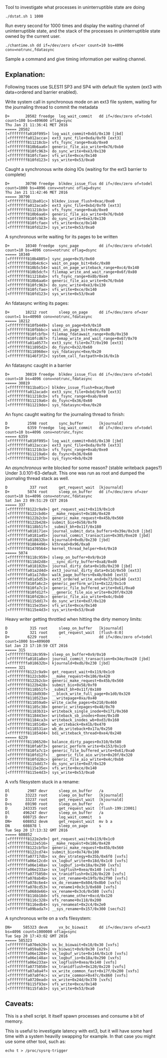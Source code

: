 Tool to investigate what processes in uninterruptible state are doing

    ./dstat.sh 1 1000

Run every second for 1000 times and display the waiting channel of uninterruptible state, and the stack
of the processes in uninterruptible state owned by the current user.


	./chantime.sh dd if=/dev/zero of=zer count=10 bs=4096 conv=notrunc,fdatasync

Sample a command and give timing information per waiting channel.

Explanation:
------------

Following traces use SLES11 SP3 and SP4 with default file system (ext3 with data=ordered and barrier enabled).

Write system call in synchronous mode on an ext3 file system, waiting for the journaling thread to commit the metadata

    D+       20502 freedge  log_wait_commit   dd if=/dev/zero of=todel count=100 bs=409600 oflag=sync
    Thu Jan 21 11:36:41 MET 2016
    ===== 20502
    [<ffffffffa010f095>] log_wait_commit+0xb5/0x130 [jbd]
    [<ffffffffa012acca>] ext3_sync_file+0xda/0xf0 [ext3]
    [<ffffffff811218cb>] vfs_fsync_range+0xab/0xe0
    [<ffffffff810b6aa6>] generic_file_aio_write+0x76/0xb0
    [<ffffffff810fc963>] do_sync_write+0xe3/0x130
    [<ffffffff810fcfae>] vfs_write+0xce/0x140
    [<ffffffff810fd123>] sys_write+0x53/0xa0

Caught a synchronous write doing IOs (waiting for the ext3 barrier to complete)

    D+       30790 freedge  blkdev_issue_flus dd if=/dev/zero of=todel count=1000 bs=4096 conv=notrunc oflag=dsync
    Thu Jan 21 11:42:46 MET 2016
    ===== 30790
    [<ffffffff811ba01c>] blkdev_issue_flush+0xac/0xe0
    [<ffffffffa012acad>] ext3_sync_file+0xbd/0xf0 [ext3]
    [<ffffffff811218cb>] vfs_fsync_range+0xab/0xe0
    [<ffffffff810b6aa6>] generic_file_aio_write+0x76/0xb0
    [<ffffffff810fc963>] do_sync_write+0xe3/0x130
    [<ffffffff810fcfae>] vfs_write+0xce/0x140
    [<ffffffff810fd123>] sys_write+0x53/0xa0

A synchronous write waiting for its pages to be written

    D+       10340 freedge  sync_page         dd if=/dev/zero of=todel count=10 bs=4096 conv=notrunc oflag=dsync
    ===== 10340
    [<ffffffff810b4805>] sync_page+0x35/0x60
    [<ffffffff810b4c6c>] wait_on_page_bit+0x6c/0x80
    [<ffffffff810b5c54>] wait_on_page_writeback_range+0xc4/0x140
    [<ffffffff810b5dcf>] filemap_write_and_wait_range+0x6f/0x80
    [<ffffffff811218ab>] vfs_fsync_range+0x8b/0xe0
    [<ffffffff810b6aa6>] generic_file_aio_write+0x76/0xb0
    [<ffffffff810fc963>] do_sync_write+0xe3/0x130
    [<ffffffff810fcfae>] vfs_write+0xce/0x140
    [<ffffffff810fd123>] sys_write+0x53/0xa0

An fdatasync writing its pages:

    D+       18212 root     sleep_on_page     dd if=/dev/zero of=zer count=1 bs=40960 conv=notrunc,fdatasync
    ===== 18212
    [<ffffffff810fb449>] sleep_on_page+0x9/0x10
    [<ffffffff810fbbbc>] wait_on_page_bit+0x6c/0x80
    [<ffffffff810fcbfb>] filemap_fdatawait_range+0xdb/0x150
    [<ffffffff810fcd67>] filemap_write_and_wait_range+0x67/0x70
    [<ffffffffa01a0577>] ext3_sync_file+0x77/0x190 [ext3]
    [<ffffffff811895d2>] do_fsync+0x32/0x60
    [<ffffffff8118960e>] sys_fdatasync+0xe/0x20
    [<ffffffff8146f3f2>] system_call_fastpath+0x16/0x1b


An fdatasync caught in a barrier

    D+       30819 freedge  blkdev_issue_flus dd if=/dev/zero of=todel count=10 bs=4096 conv=notrunc,fdatasync
    ===== 30819
    [<ffffffff811ba01c>] blkdev_issue_flush+0xac/0xe0
    [<ffffffffa012acad>] ext3_sync_file+0xbd/0xf0 [ext3]
    [<ffffffff811218cb>] vfs_fsync_range+0xab/0xe0
    [<ffffffff811219a6>] do_fsync+0x36/0x60
    [<ffffffff811219de>] sys_fdatasync+0xe/0x20

An fsync caught waiting for the journaling thread to finish:

    D         2598 root     sync_buffer       [kjournald]
    D+        6359 freedge  log_wait_commit   dd if=/dev/zero of=todel count=10 bs=4096 conv=notrunc,fsync
    ===== 6359
    [<ffffffffa010f095>] log_wait_commit+0xb5/0x130 [jbd]
    [<ffffffffa012acca>] ext3_sync_file+0xda/0xf0 [ext3]
    [<ffffffff811218cb>] vfs_fsync_range+0xab/0xe0
    [<ffffffff811219a6>] do_fsync+0x36/0x60
    [<ffffffff811219fb>] sys_fsync+0xb/0x20


An *asynchronous* write blocked for some reason? (stable writeback pages?) Under 3.0.101-63-default. This one was run as root and dumped the journaling thread stack as well.

    D          337 root     get_request_wait  [kjournald]
    D+        5074 root     sleep_on_buffer   dd if=/dev/zero of=zer count=10 bs=4096 conv=notrunc,fdatasync
    Sat Jan 23 09:51:29 CET 2016
    ===== 337
    [<ffffffff8122c9a9>] get_request_wait+0x119/0x1c0
    [<ffffffff8122cbd6>] __make_request+0x186/0x420
    [<ffffffff8122b2cb>] generic_make_request+0x45b/0x560
    [<ffffffff8122b428>] submit_bio+0x58/0xf0
    [<ffffffff8118b51f>] _submit_bh+0x11f/0x180
    [<ffffffffa018171e>] journal_submit_data_buffers+0x39e/0x3c0 [jbd]
    [<ffffffffa0181a45>] journal_commit_transaction+0x305/0xe20 [jbd]
    [<ffffffffa018632b>] kjournald+0xdb/0x230 [jbd]
    [<ffffffff81084496>] kthread+0x96/0xa0
    [<ffffffff81470564>] kernel_thread_helper+0x4/0x10
    ===== 5074
    [<ffffffff8118c959>] sleep_on_buffer+0x9/0x10
    [<ffffffff8118d2d8>] __sync_dirty_buffer+0xa8/0xd0
    [<ffffffffa018102b>] journal_dirty_data+0x1db/0x230 [jbd]
    [<ffffffffa01a2d4d>] ext3_journal_dirty_data+0x1d/0x50 [ext3]
    [<ffffffffa01a17db>] walk_page_buffers+0x4b/0xb0 [ext3]
    [<ffffffffa01a5d53>] ext3_ordered_write_end+0x73/0x140 [ext3]
    [<ffffffff810fa6c2>] generic_perform_write+0x122/0x1c0
    [<ffffffff810fa7c1>] generic_file_buffered_write+0x61/0xa0
    [<ffffffff810fd12f>] __generic_file_aio_write+0x20f/0x320
    [<ffffffff810fd28c>] generic_file_aio_write+0x4c/0xb0
    [<ffffffff8115dd17>] do_sync_write+0xd7/0x120
    [<ffffffff8115e35e>] vfs_write+0xce/0x140
    [<ffffffff8115e4d3>] sys_write+0x53/0xa0


Heavy writer getting throttled when hitting the dirty memory limits:

    D          315 root     sleep_on_buffer   [kjournald]
    D          321 root     get_request_wait  [flush-8:0]
    D+        6229 root     -                 dd if=/dev/zero of=todel count=1000 bs=409600
    Sat Jan 23 17:10:59 CET 2016
    ===== 315
    [<ffffffff8118c959>] sleep_on_buffer+0x9/0x10
    [<ffffffffa0181a8e>] journal_commit_transaction+0x34e/0xe20 [jbd]
    [<ffffffffa018632b>] kjournald+0xdb/0x230 [jbd]
    ===== 321
    [<ffffffff8122c9a9>] get_request_wait+0x119/0x1c0
    [<ffffffff8122cbd6>] __make_request+0x186/0x420
    [<ffffffff8122b2cb>] generic_make_request+0x45b/0x560
    [<ffffffff8122b428>] submit_bio+0x58/0xf0
    [<ffffffff8118b51f>] _submit_bh+0x11f/0x180
    [<ffffffff8118d930>] __block_write_full_page+0x1d0/0x320
    [<ffffffff8110523a>] __writepage+0xa/0x40
    [<ffffffff811059a0>] write_cache_pages+0x210/0x460
    [<ffffffff81105c38>] generic_writepages+0x48/0x70
    [<ffffffff81183b31>] writeback_single_inode+0x171/0x360
    [<ffffffff8118443e>] writeback_sb_inodes+0xee/0x1d0
    [<ffffffff81184ca3>] writeback_inodes_wb+0xd3/0x160
    [<ffffffff8118514b>] wb_writeback+0x41b/0x470
    [<ffffffff8118531a>] wb_do_writeback+0x17a/0x250
    [<ffffffff811854d4>] bdi_writeback_thread+0xe4/0x240
    ===== 6229
    [<ffffffff81106520>] balance_dirty_pages+0x310/0x580
    [<ffffffff810fa6f3>] generic_perform_write+0x153/0x1c0
    [<ffffffff810fa7c1>] generic_file_buffered_write+0x61/0xa0
    [<ffffffff810fd12f>] __generic_file_aio_write+0x20f/0x320
    [<ffffffff810fd28c>] generic_file_aio_write+0x4c/0xb0
    [<ffffffff8115dd17>] do_sync_write+0xd7/0x120
    [<ffffffff8115e35e>] vfs_write+0xce/0x140
    [<ffffffff8115e4d3>] sys_write+0x53/0xa0


A vxfs filesystem stuck in a rename:

    Dl        2907 devr     sleep_on_buffer   /a
    D        33223 root     sleep_on_buffer   [kjournald]
    D        33237 root     get_request_wait  [kjournald]
    D<s      69190 root     sleep_on_buffer   /o
    D       243335 root     get_request_wait  [flush-199:23001]
    Dl      496247 devr     sleep_on_buffer   /a
    D       608715 devr     log_wait_commit   s
    DN+     608852 devm     get_request_wait  mv b a
    DN      608878 l        sleep_on_page     s
    Tue Sep 20 17:13:32 GMT 2016
    ===== 608852
    [<ffffffff8122e2e9>] get_request_wait+0x119/0x1c0
    [<ffffffff8122e516>] __make_request+0x186/0x420
    [<ffffffff8122cbfb>] generic_make_request+0x45b/0x560
    [<ffffffff8122cd74>] submit_bio+0x74/0x100
    [<ffffffffa07717db>] vx_dev_strategy+0x35b/0x6f0 [vxfs]
    [<ffffffffa06e12cd>] vx_logbuf_write+0x18d/0x1c0 [vxfs]
    [<ffffffffa06e148a>] vx_logbuf_io+0x18a/0x290 [vxfs]
    [<ffffffffa06e233a>] vx_logflush+0xea/0x140 [vxfs]
    [<ffffffffa0775050>] vx_tranidflush+0x120/0x220 [vxfs]
    [<ffffffffa078ab4b>] vx_int_rename+0x19fb/0x2f90 [vxfs]
    [<ffffffffa078c6e4>] vx_do_rename+0x604/0x8b0 [vxfs]
    [<ffffffffa078cd53>] vx_rename1+0x3c3/0x680 [vxfs]
    [<ffffffffa068de66>] vx_rename+0x3c6/0x580 [vxfs]
    [<ffffffff8116b18d>] vfs_rename_other+0xcd/0x120
    [<ffffffff8116c328>] vfs_rename+0x118/0x200
    [<ffffffff8116edb4>] sys_renameat+0x2c4/0x2e0
    [<ffffffffa09bada7>] __sys_rename+0x157/0x300 [secfs2]

A synchronous write on a vxfs filesystem:

    DN+     585323 devm     vx_bc_biowait     dd if=/dev/zero of=out3 bs=4096 count=1000000 oflag=sync
    Tue Sep 20 17:43:02 GMT 2016
    ===== 585323
    [<ffffffffa070eb20>] vx_bc_biowait+0x10/0x30 [vxfs]
    [<ffffffffa059a829>] vx_biowait+0x9/0x30 [vxfs]
    [<ffffffffa06e1284>] vx_logbuf_write+0x144/0x1c0 [vxfs]
    [<ffffffffa06e148a>] vx_logbuf_io+0x18a/0x290 [vxfs]
    [<ffffffffa06e233a>] vx_logflush+0xea/0x140 [vxfs]
    [<ffffffffa0775050>] vx_tranidflush+0x120/0x220 [vxfs]
    [<ffffffffa07a0a4f>] vx_write_common_fast+0x17f/0x200 [vxfs]
    [<ffffffffa07a0f4c>] vx_write_common+0x47c/0x860 [vxfs]
    [<ffffffffa0720ead>] vx_write+0x24d/0x370 [vxfs]
    [<ffffffff8115f93e>] vfs_write+0xce/0x140
    [<ffffffff8115fab3>] sys_write+0x53/0xa0


Caveats:
--------

This is a shell script. It itself spawn processes and consume a bit of memory.

This is useful to investigate latency with ext3, but it will have some hard time
with a system heavilly swapping for example. In that case you might use some
other tool, such as:

    echo t > /proc/sysrq-trigger



